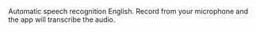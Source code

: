 Automatic speech recognition English. Record from your microphone and the app will transcribe the audio.
